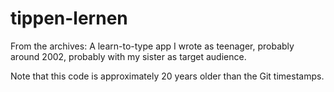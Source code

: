 # tippen-lernen
From the archives: A learn-to-type app I wrote as teenager, probably around 2002, probably with my sister as target audience. 

Note that this code is approximately 20 years older than the Git timestamps.

